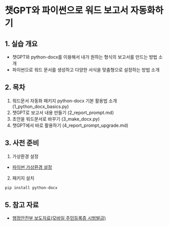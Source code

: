 # 챗GPT와 파이썬으로 워드 보고서 자동화하기

## 1. 실습 개요
- 챗GPT와 python-docx를 이용해서 내가 원하는 형식의 보고서를 만드는 방법 소개
- 파이썬으로 워드 문서를 생성하고 다양한 서식을 맞춤형으로 설정하는 방법 소개

## 2. 목차
1. 워드문서 자동화 패키지 python-docx 기본 활용법 소개 (1_python_docx_basics.py)
2. 챗GPT로 보고서 내용 만들기 (2_report_prompt.md)
3. 초안을 워드문서로 바꾸기 (3_make_docx.py)
4. 챗GPT에서 바로 활용하기 (4_report_prompt_upgrade.md)


## 3. 사전 준비
1. 가상환경 설정
- [파이썬 가상환경 설정](https://github.com/dabidstudio/dabidstudio_guides/blob/main/python-set-venv.md)
2. 패키지 설치

```bash
pip install python-docx
```


## 5. 참고 자료
- [행정안전부 보도자료(모바일 주민등록증 시범발급)](https://www.mois.go.kr/frt/bbs/type010/commonSelectBoardArticle.do?bbsId=BBSMSTR_000000000008&nttId=114628)
